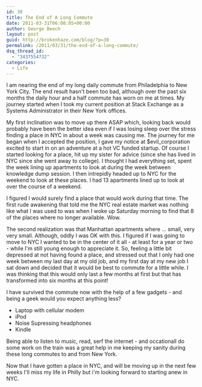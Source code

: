 ```yaml
---
id: 30
title: The End of A Long Commute
date: 2011-03-31T06:08:05+00:00
author: George Beech
layout: post
guid: http://brokenhaze.com/blog/?p=30
permalink: /2011/03/31/the-end-of-a-long-commute/
dsq_thread_id:
  - "3437554732"
categories:
  - Life
---
```

I am nearing the end of my long daily commute from Philadelphia to New York City. The end result hasn't been too bad, although over the past six months the daily hour and a half commute has worn on me at times. My journey started when I took my current position at Stack Exchange as a Systems Administrator in their New York offices.
<!--more-->
My first inclination was to move up there ASAP which, looking back would probably have been the better idea even if I was losing sleep over the stress finding a place in NYC in about a week was causing me.  The journey for me began when I accepted the position, I gave my notice at $evil_corporation excited to start in on an adventure at a hot VC funded startup. Of course I started looking for a place, hit up my sister for advice (since she has lived in NYC since she went away to college). I thought I had everything set, spent the week lining up apartments to look at during the week between knowledge dump session. I then intrepidly headed up to NYC for the weekend to look at these places. I had 13 apartments lined up to look at over the course of a weekend.

I figured I would surely find a place that would work during that time. The first rude awakening that told me the NYC real estate market was nothing like what I was used to was when I woke up Saturday morning to find that 8 of the places where no longer available. Wow.

The second realization was that Manhattan apartments where ... small, very very small. Although, oddly I was OK with this. I figured if I was going to move to NYC I wanted to be in the center of it all - at least for a year or two - while I'm still young enough to appreciate it.   So, feeling a little bit depressed at not having found a place, and stressed out that I only had one week between my last day at my old job, and my first day at my new job I sat down and decided that it would be best to commute for a little while. I was thinking that this would only last a few months at first but that has transformed into six months at this point!

I have survived the commute now with the help of a few gadgets - and being a geek would you expect anything less?

* Laptop with cellular modem
* iPod
* Noise Supressing headphones
* Kindle

Being able to listen to music, read, serf the internet - and occationall do some work on the train was a great help in me keeping my sanity during these long commutes to and from New York.

Now that I have gotten a place in NYC, and will be moving up in the next few weeks I'll miss my life in Philly but i'm looking forward to starting anew in NYC.